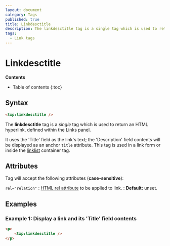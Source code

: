 ```yaml
---
layout: document
category: Tags
published: true
title: Linkdesctitle
description: The linkdesctitle tag is a single tag which is used to return an HTML hyperlink, defined within the Links panel.
tags:
  - Link tags
---
```


# Linkdesctitle

**Contents**

* Table of contents
{:toc}

## Syntax

~~~ html
<txp:linkdesctitle />
~~~

The **linkdesctitle** tag is a *single* tag which is used to return an HTML hyperlink, defined within the Links panel.

It uses the 'Title' field as the link's text; the 'Description' field contents will be displayed as an anchor `title` attribute. This tag is used in a link form or inside the [linklist](/tags/linklist) container tag.

## Attributes

Tag will accept the following attributes (**case-sensitive**):

`rel="relation"`
: [HTML rel attribute](https://developer.mozilla.org/en-US/docs/Web/HTML/Link_types) to be applied to link.
: **Default:** unset.

## Examples

### Example 1: Display a link and its 'Title' field contents

~~~ html
<p>
    <txp:linkdesctitle />
</p>
~~~
